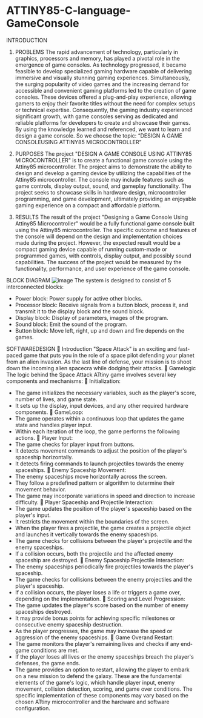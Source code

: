 # ATTINY85-C-language-GameConsole
INTRODUCTION
 1. PROBLEMS
 The rapid advancement of technology, particularly in graphics, processors and memory, has played a pivotal role in the emergence of game consoles. As technology progressed, it became feasible to develop specialized gaming hardware capable of delivering immersive and visually stunning gaming experiences. Simultaneously, the surging popularity of video games and the increasing demand for accessible and convenient gaming platforms led to the creation of game consoles. These devices offered a plug-and-play experience, allowing gamers to enjoy their favorite titles without the need for complex setups or technical expertise. Consequently, the gaming industry experienced significant growth, with game consoles serving as dedicated and reliable platforms for developers to create and showcase their games. By using the knowledge learned and referenced, we want to learn and design a game console. So we choose the topic: “DESIGN A GAME CONSOLEUSING ATTINY85 MICROCONTROLLER”

 2. PURPOSES
 The project "DESIGN A GAME CONSOLE USING ATTINY85 MICROCONTROLLER" is to create a functional game console using the Attiny85 microcontroller. The project aims to demonstrate the ability to design and develop a gaming device by utilizing the capabilities of the Attiny85 microcontroller. The console may include features such as game controls, display output, sound, and gameplay functionality. The project seeks to showcase skills in hardware design, microcontroller programming, and game development, ultimately providing an enjoyable gaming experience on a compact and affordable platform.

 3. RESULTS
 The result of the project "Designing a Game Console Using Attiny85 Microcontroller" would be a fully functional game console built using the Attiny85 microcontroller. The specific outcome and features of the console will depend on the design and implementation choices made during the project. However, the expected result would be a compact gaming device capable of running custom-made or programmed games, with controls, display output, and possibly sound capabilities. The success of the project would be measured by the functionality, performance, and user experience of the game console.

BLOCK DIAGRAM
![image](https://github.com/user-attachments/assets/c5b9b0d1-2e88-4c7c-80a6-adcf265f9673)
The system is designed to consist of 5 interconnected blocks:
- Power block: Power supply for active other blocks.
- Processor block: Receive signals from a button block, process it, and transmit it to the display block and the sound block.
- Display block: Display of parameters, images of the program.
- Sound block: Emit the sound of the program.
- Button block: Move left, right, up and down and fire depends on the games.

SOFTWAREDESIGN
  Introduction
 "Space Attack" is an exciting and fast-paced game that puts you in the role of a space pilot defending your planet from an alien invasion. As the last line of defense, your mission is to shoot down the incoming alien spacecra while dodging their attacks.
  Gamelogic
 The logic behind the Space Attack ATtiny game involves several key components and mechanisms:
  Initialization:
 - The game initializes the necessary variables, such as the player's score, number of lives, and game state.
 - It sets up the display, input devices, and any other required hardware components.
  GameLoop:
 - The game operates within a continuous loop that updates the game state and handles player input.
 - Within each iteration of the loop, the game performs the following actions.
  Player Input:
 - The game checks for player input from buttons.
 - It detects movement commands to adjust the position of the player's spaceship horizontally.
 - It detects firing commands to launch projectiles towards the enemy spaceships.
  Enemy Spaceship Movement:
 - The enemy spaceships move horizontally across the screen.
 - They follow a predefined pattern or algorithm to determine their movement behavior.
 - The game may incorporate variations in speed and direction to increase difficulty.
  Player Spaceship and Projectile Interaction:
 - The game updates the position of the player's spaceship based on the player's input.
 - It restricts the movement within the boundaries of the screen.
 - When the player fires a projectile, the game creates a projectile object and launches it vertically towards the enemy spaceships.
 - The game checks for collisions between the player's projectile and the enemy spaceships.
 - If a collision occurs, both the projectile and the affected enemy spaceship are destroyed.
  Enemy Spaceship Projectile Interaction:
 - The enemy spaceships periodically fire projectiles towards the player's spaceship.
 - The game checks for collisions between the enemy projectiles and the player's spaceship.
 - If a collision occurs, the player loses a life or triggers a game over, depending on the implementation.
  Scoring and Level Progression:
 - The game updates the player's score based on the number of enemy spaceships destroyed.
 - It may provide bonus points for achieving specific milestones or consecutive enemy spaceship destruction.
 - As the player progresses, the game may increase the speed or aggression of the enemy spaceships.
  Game Overand Restart:
 - The game monitors the player's remaining lives and checks if any end-game conditions are met.
 - If the player loses all lives or the enemy spaceships breach the player's defenses, the game ends.
 - The game provides an option to restart, allowing the player to embark on a new mission to defend the galaxy.
 These are the fundamental elements of the game's logic, which handle player input, enemy movement, collision detection, scoring, and game over conditions. The specific implementation of these components may vary based on the chosen ATtiny microcontroller and the hardware and software configuration.

